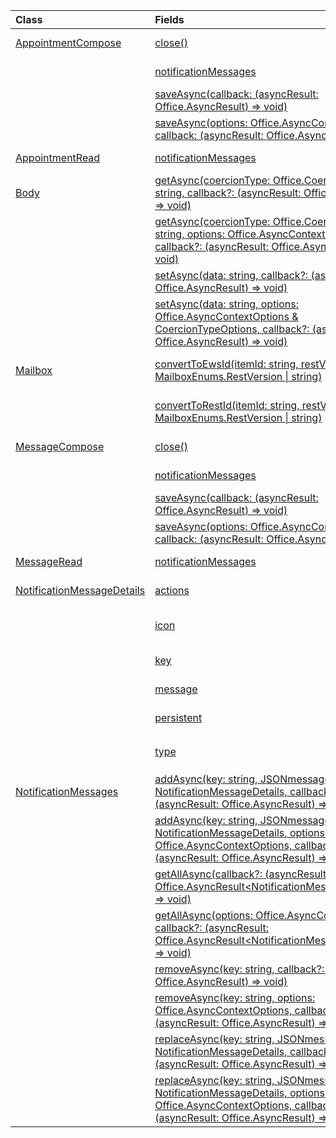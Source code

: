 | Class | Fields | Description |
|:---|:---|:---|
|[AppointmentCompose](/javascript/api/outlook/outlook.appointmentcompose)|[close()](/javascript/api/outlook/outlook.appointmentcompose#close--)|Closes the current item that is being composed|
||[notificationMessages](/javascript/api/outlook/outlook.appointmentcompose#notificationmessages)|Gets the notification messages for an item.|
||[saveAsync(callback: (asyncResult: Office.AsyncResult<string>) => void)](/javascript/api/outlook/outlook.appointmentcompose#saveasync-callback--asyncresult-)|Asynchronously saves an item.|
||[saveAsync(options: Office.AsyncContextOptions, callback: (asyncResult: Office.AsyncResult<string>) => void)](/javascript/api/outlook/outlook.appointmentcompose#saveasync-options--callback--asyncresult-)|Asynchronously saves an item.|
|[AppointmentRead](/javascript/api/outlook/outlook.appointmentread)|[notificationMessages](/javascript/api/outlook/outlook.appointmentread#notificationmessages)|Gets the notification messages for an item.|
|[Body](/javascript/api/outlook/outlook.body)|[getAsync(coercionType: Office.CoercionType \| string, callback?: (asyncResult: Office.AsyncResult<string>) => void)](/javascript/api/outlook/outlook.body#getasync-coerciontype--callback--asyncresult-)|Returns the current body in a specified format.|
||[getAsync(coercionType: Office.CoercionType \| string, options: Office.AsyncContextOptions, callback?: (asyncResult: Office.AsyncResult<string>) => void)](/javascript/api/outlook/outlook.body#getasync-coerciontype--options--callback--asyncresult-)|Returns the current body in a specified format.|
||[setAsync(data: string, callback?: (asyncResult: Office.AsyncResult<void>) => void)](/javascript/api/outlook/outlook.body#setasync-data--callback--asyncresult-)|Replaces the entire body with the specified text.|
||[setAsync(data: string, options: Office.AsyncContextOptions & CoercionTypeOptions, callback?: (asyncResult: Office.AsyncResult<void>) => void)](/javascript/api/outlook/outlook.body#setasync-data--options--callback--asyncresult-)|Replaces the entire body with the specified text.|
|[Mailbox](/javascript/api/outlook/outlook.mailbox)|[convertToEwsId(itemId: string, restVersion: MailboxEnums.RestVersion \| string)](/javascript/api/outlook/outlook.mailbox#converttoewsid-itemid--restversion-)|Converts an item ID formatted for REST into EWS format.|
||[convertToRestId(itemId: string, restVersion: MailboxEnums.RestVersion \| string)](/javascript/api/outlook/outlook.mailbox#converttorestid-itemid--restversion-)|Converts an item ID formatted for EWS into REST format.|
|[MessageCompose](/javascript/api/outlook/outlook.messagecompose)|[close()](/javascript/api/outlook/outlook.messagecompose#close--)|Closes the current item that is being composed|
||[notificationMessages](/javascript/api/outlook/outlook.messagecompose#notificationmessages)|Gets the notification messages for an item.|
||[saveAsync(callback: (asyncResult: Office.AsyncResult<string>) => void)](/javascript/api/outlook/outlook.messagecompose#saveasync-callback--asyncresult-)|Asynchronously saves an item.|
||[saveAsync(options: Office.AsyncContextOptions, callback: (asyncResult: Office.AsyncResult<string>) => void)](/javascript/api/outlook/outlook.messagecompose#saveasync-options--callback--asyncresult-)|Asynchronously saves an item.|
|[MessageRead](/javascript/api/outlook/outlook.messageread)|[notificationMessages](/javascript/api/outlook/outlook.messageread#notificationmessages)|Gets the notification messages for an item.|
|[NotificationMessageDetails](/javascript/api/outlook/outlook.notificationmessagedetails)|[actions](/javascript/api/outlook/outlook.notificationmessagedetails#actions)|Specifies actions for the message.|
||[icon](/javascript/api/outlook/outlook.notificationmessagedetails#icon)|A reference to an icon that is defined in the manifest in the `Resources` section.|
||[key](/javascript/api/outlook/outlook.notificationmessagedetails#key)|The identifier for the notification message.|
||[message](/javascript/api/outlook/outlook.notificationmessagedetails#message)|The text of the notification message.|
||[persistent](/javascript/api/outlook/outlook.notificationmessagedetails#persistent)|Specifies if the message should be persistent.|
||[type](/javascript/api/outlook/outlook.notificationmessagedetails#type)|Specifies the `ItemNotificationMessageType` of message.|
|[NotificationMessages](/javascript/api/outlook/outlook.notificationmessages)|[addAsync(key: string, JSONmessage: NotificationMessageDetails, callback?: (asyncResult: Office.AsyncResult<void>) => void)](/javascript/api/outlook/outlook.notificationmessages#addasync-key--jsonmessage--callback--asyncresult-)|Adds a notification to an item.|
||[addAsync(key: string, JSONmessage: NotificationMessageDetails, options: Office.AsyncContextOptions, callback?: (asyncResult: Office.AsyncResult<void>) => void)](/javascript/api/outlook/outlook.notificationmessages#addasync-key--jsonmessage--options--callback--asyncresult-)|Adds a notification to an item.|
||[getAllAsync(callback?: (asyncResult: Office.AsyncResult<NotificationMessageDetails[]>) => void)](/javascript/api/outlook/outlook.notificationmessages#getallasync-callback--asyncresult-)|Returns all keys and messages for an item.|
||[getAllAsync(options: Office.AsyncContextOptions, callback?: (asyncResult: Office.AsyncResult<NotificationMessageDetails[]>) => void)](/javascript/api/outlook/outlook.notificationmessages#getallasync-options--callback--asyncresult-)|Returns all keys and messages for an item.|
||[removeAsync(key: string, callback?: (asyncResult: Office.AsyncResult<void>) => void)](/javascript/api/outlook/outlook.notificationmessages#removeasync-key--callback--asyncresult-)|Removes a notification message for an item.|
||[removeAsync(key: string, options: Office.AsyncContextOptions, callback?: (asyncResult: Office.AsyncResult<void>) => void)](/javascript/api/outlook/outlook.notificationmessages#removeasync-key--options--callback--asyncresult-)|Removes a notification message for an item.|
||[replaceAsync(key: string, JSONmessage: NotificationMessageDetails, callback?: (asyncResult: Office.AsyncResult<void>) => void)](/javascript/api/outlook/outlook.notificationmessages#replaceasync-key--jsonmessage--callback--asyncresult-)|Replaces a notification message that has a given key with another message.|
||[replaceAsync(key: string, JSONmessage: NotificationMessageDetails, options: Office.AsyncContextOptions, callback?: (asyncResult: Office.AsyncResult<void>) => void)](/javascript/api/outlook/outlook.notificationmessages#replaceasync-key--jsonmessage--options--callback--asyncresult-)|Replaces a notification message that has a given key with another message.|
